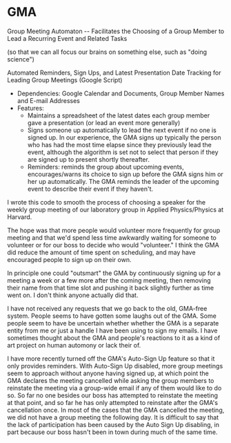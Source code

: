 GMA
===

Group Meeting Automaton -- Facilitates the Choosing of a Group Member to Lead a Recurring Event and Related Tasks

(so that we can all focus our brains on something else, such as "doing science")

Automated Reminders, Sign Ups, and Latest Presentation Date Tracking for Leading Group Meetings (Google Script)

  - Dependencies: Google Calendar and Documents, Group Member Names and E-mail Addresses
  - Features:
      - Maintains a spreadsheet of the latest dates each group member gave a presentation (or lead an event more generally)
      - Signs someone up automatically to lead the next event if no one is signed up.  In our experience, the GMA signs up typically the person who has had the most time elapse since they previously lead the event, although the algorithm is set not to select that person if they are signed up to present shortly thereafter.
      - Reminders: reminds the group about upcoming events, encourages/warns its choice to sign up before the GMA signs him or her up automatically.  The GMA reminds the leader of the upcoming event to describe their event if they haven't. 


I wrote this code to smooth the process of choosing a speaker for the weekly group meeting of our laboratory group in Applied Physics/Physics at Harvard.

The hope was that more people would volunteer more frequently for group meeting and that we'd spend less time awkwardly waiting for someone to volunteer or for our boss to decide who would "volunteer." I think the GMA did reduce the amount of time spent on scheduling, and may have encouraged people to sign up on their own. 

In principle one could "outsmart" the GMA by continuously signing up for a meeting a week or a few more after the coming meeting, then removing their name from that time slot and pushing it back slightly further as time went on.  I don't think anyone actually did that.  

I have not received any requests that we go back to the old, GMA-free system.  People seems to have gotten some laughs out of the GMA.  Some people seem to have be uncertain whether whether the GMA is a separate entity from me or just a handle I have been using to sign my emails.  I have sometimes thought about the GMA and people's reactions to it as a kind of art project on human automony or lack their of.

I have more recently turned off the GMA's Auto-Sign Up feature so that it only provides reminders.  With Auto-Sign Up disabled, more group meetings seem to approach without anyone having signed up, at which point the GMA declares the meeting cancelled while asking the group members to reinstate the meeting via a group-wide email if any of them would like to do so.  So far no one besides our boss has attempted to reinstate the meeting at that point, and so far he has only attempted to reinstate after the GMA's cancellation once.  In most of the cases that the GMA cancelled the meeting, we did not have a group meeting the following day.  It is difficult to say that the lack of participation has been caused by the Auto Sign Up disabling, in part because our boss hasn't been in town during much of the same time.


